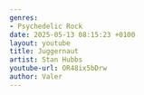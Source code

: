 ```yaml
---
genres:
- Psychedelic Rock
date: 2025-05-13 08:15:23 +0100
layout: youtube
title: Juggernaut
artist: Stan Hubbs 
youtube-url: OR48ix5bDrw 
author: Valer
---
```


